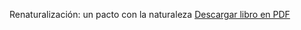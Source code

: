 Renaturalización: un pacto con la naturaleza
[Descargar libro en PDF](https://sharebox.lsce.ipsl.fr/index.php/s/SfqNb9MtyAli5by)

